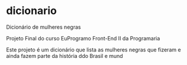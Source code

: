 # dicionario
Dicionário de mulheres negras

Projeto Final do curso EuProgramo Front-End II da Programaria

Este projeto é  um dicionário que lista as mulheres negras que fizeram e ainda fazem parte da história ddo Brasil e mund
